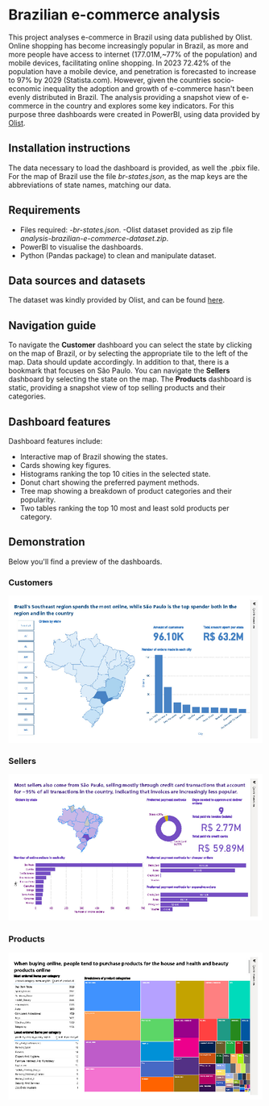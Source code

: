# Brazilian e-commerce analysis

This project analyses e-commerce in Brazil using data published by Olist. Online shopping has become increasingly popular in Brazil, as more and more people have access to internet (177.01M,~77% of the population) and mobile devices, facilitating online shopping. In 2023 72.42% of the population have a mobile device, and penetration is forecasted to increase to 97% by 2029 (Statista.com). However, given the countries socio-economic inequality the adoption and growth of e-commerce hasn't been evenly distributed in Brazil. The analysis providing a snapshot view of e-commerce in the country and explores some key indicators. For this purpose three dashboards were created in PowerBI, using data provided by [Olist](https://www.kaggle.com/datasets/olistbr/brazilian-ecommerce).

## Installation instructions

The data necessary to load the dashboard is provided, as well the .pbix file. For the map of Brazil use the file *br-states.json*, as the map keys are the abbreviations of state names, matching our data.

## Requirements

- Files required:
    -*br-states.json*.
    -Olist dataset provided as zip file *analysis-brazilian-e-commerce-dataset.zip*.
- PowerBI to visualise the dashboards.
- Python (Pandas package) to clean and manipulate dataset.

## Data sources and datasets

The dataset was kindly provided by Olist, and can be found [here](https://www.kaggle.com/datasets/olistbr/brazilian-ecommerce).

## Navigation guide

To navigate the **Customer** dashboard you can select the state by clicking on the map of Brazil, or by selecting the appropriate tile to the left of the map. Data should update accordingly. In addition to that, there is a bookmark that focuses on São Paulo. You can navigate the **Sellers** dashboard by selecting the state on the map. The **Products** dashboard is static, providing a snapshot view of top selling products and their categories.

## Dashboard features

Dashboard features include:

- Interactive map of Brazil showing the states.
- Cards showing key figures.
- Histograms ranking the top 10 cities in the selected  state.
- Donut chart showing the preferred payment methods.
- Tree map showing a breakdown of product categories and their popularity.
- Two tables ranking the top 10 most and least sold products per category.

## Demonstration

Below you'll find a preview of the dashboards.

### Customers

![alt text](dashboard-previews/analysis-brazilian-e-commerce_Page_1.jpg)

### Sellers

![alt text](dashboard-previews/analysis-brazilian-e-commerce_Page_2.jpg)

### Products

![alt text](dashboard-previews/analysis-brazilian-e-commerce_Page_3.jpg)
